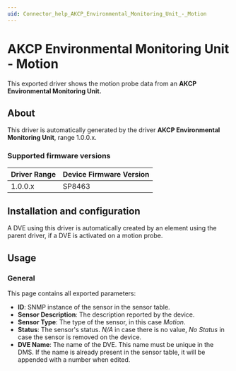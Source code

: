 ```yaml
---
uid: Connector_help_AKCP_Environmental_Monitoring_Unit_-_Motion
---
```


# AKCP Environmental Monitoring Unit - Motion

This exported driver shows the motion probe data from an **AKCP Environmental Monitoring Unit.**

## About

This driver is automatically generated by the driver **AKCP Environmental Monitoring Unit**, range 1.0.0.x.

### Supported firmware versions

| **Driver Range** | **Device Firmware Version** |
|------------------|-----------------------------|
| 1.0.0.x          | SP8463                      |

## Installation and configuration

A DVE using this driver is automatically created by an element using the parent driver, if a DVE is activated on a motion probe.

## Usage

### General

This page contains all exported parameters:

- **ID**: SNMP instance of the sensor in the sensor table.
- **Sensor Description**: The description reported by the device.
- **Sensor Type**: The type of the sensor, in this case *Motion*.
- **Status**: The sensor's status. *N/A* in case there is no value, *No Status* in case the sensor is removed on the device.
- **DVE Name**: The name of the DVE. This name must be unique in the DMS. If the name is already present in the sensor table, it will be appended with a number when edited.
